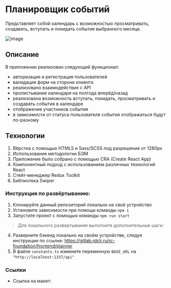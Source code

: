 # Планировщик событий

Представляет собой календарь с возможностью просматривать, создавать, вступать и покидать события выбранного месяца.

![image](https://github.com/stankenA/event-planner/assets/82235915/db15848b-d8c8-44ba-b67b-c22c94323818)


## Описание

В приложении реализован следующий функционал:

- авторизация и регистрация пользователей
- валидация форм на стороне клиента
- реализовано взаимодействие с API
- пролистывание календаря на полгода вперёд/назад
- реализована возможность вступать, покидать, просматривать и создавать события в календаре
- отображение участников события
- в зависимости от статуса пользователя события отображаться будут по-разному

## Технологии

1. Вёрстка с помощью HTML5 и Sass/SCSS под разрешение от 1280px
2. Использование методологии БЭМ
3. Приложение было собрано с помощью CRA (Create React App)
4. Компонентный подход с использованием различных технологий React
5. Стейт-менеджер Redux Toolkit
6. Библиотека Swiper

### Инструкция по развёртыванию:

1. Клонируйте данный репозиторий локально на своё устройство
2. Установите зависимости при помощи команды `npm i`
3. Запустите проект с помощью команды `npm run start`

> Для локального развертывания выполните дополнительные шаги:

4. Разверните бэкенд локально на своём устройстве, следуя инструкции по ссылке: https://gitlab.rdclr.ru/rc-foundation/frontend/planner
5. В файле `constants.ts` измените переменную `BASE_URL` на `"http://localhost:1337/api"`

### Ссылки

- Ссылка на макет:
